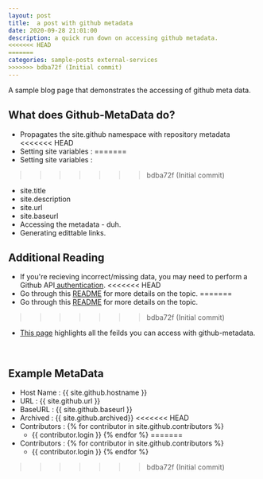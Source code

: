 ```yaml
---
layout: post
title:  a post with github metadata
date: 2020-09-28 21:01:00
description: a quick run down on accessing github metadata.
<<<<<<< HEAD
=======
categories: sample-posts external-services
>>>>>>> bdba72f (Initial commit)
---
```


A sample blog page that demonstrates the accessing of github meta data.

## What does Github-MetaData do?
* Propagates the site.github namespace with repository metadata
<<<<<<< HEAD
* Setting site variables : 
=======
* Setting site variables :
>>>>>>> bdba72f (Initial commit)
  * site.title
  * site.description
  * site.url
  * site.baseurl
* Accessing the metadata - duh.
* Generating edittable links.

## Additional Reading
* If you're recieving incorrect/missing data, you may need to perform a Github API<a href="https://github.com/jekyll/github-metadata/blob/master/docs/authentication.md"> authentication</a>.
<<<<<<< HEAD
* Go through this <a href="https://jekyll.github.io/github-metadata/" target="blank">README</a> for more details on the topic.
=======
* Go through this <a href="https://jekyll.github.io/github-metadata/">README</a> for more details on the topic.
>>>>>>> bdba72f (Initial commit)
* <a href= "https://github.com/jekyll/github-metadata/blob/master/docs/site.github.md">This page</a> highlights all the feilds you can access with github-metadata.
<br />

## Example MetaData
* Host Name : {{ site.github.hostname }}
* URL : {{ site.github.url }}
* BaseURL : {{ site.github.baseurl }}
* Archived : {{ site.github.archived}}
<<<<<<< HEAD
* Contributors : 
{% for contributor in site.github.contributors %}
  * {{ contributor.login }}
{% endfor %}
=======
* Contributors :
{% for contributor in site.github.contributors %}
  * {{ contributor.login }}
{% endfor %}
>>>>>>> bdba72f (Initial commit)
